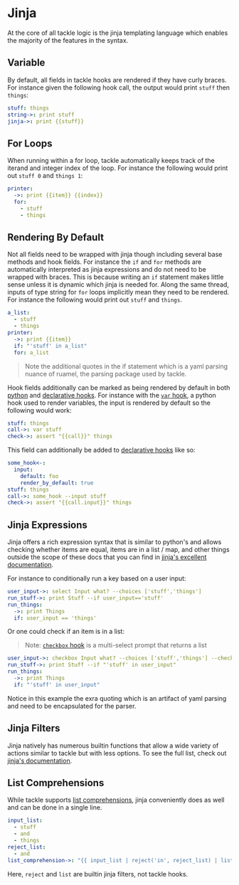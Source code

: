 # Jinja

At the core of all tackle logic is the jinja templating language which enables the majority of the features in the syntax.

## Variable

By default, all fields in tackle hooks are rendered if they have curly braces. For instance given the following hook call, the output would print `stuff` then `things`:

```yaml
stuff: things
string->: print stuff
jinja->: print {{stuff}}
```

## For Loops

When running within a for loop, tackle automatically keeps track of the iterand and integer index of the loop. For instance the following would print out `stuff 0` and `things 1`:

```yaml
printer:
  ->: print {{item}} {{index}}
  for:
    - stuff
    - things
```

## Rendering By Default

Not all fields need to be wrapped with jinja though including several base methods and hook fields. For instance the `if` and `for` methods are automatically interpreted as jinja expressions and do not need to be wrapped with braces. This is because writing an `if` statement makes little sense unless it is dynamic which jinja is needed for. Along the same thread, inputs of type string for `for` loops implicitly mean they need to be rendered. For instance the following would print out `stuff` and `things`.

```yaml
a_list:
  - stuff
  - things
printer:
  ->: print {{item}}
  if: "'stuff' in a_list"
  for: a_list
```

> Note the additional quotes in the if statement which is a yaml parsing nuance of ruamel, the parsing package used by tackle.  

Hook fields additionally can be marked as being rendered by default in both [python](writing-hooks.md) and [declarative hooks](declarative-hooks.md). For instance with the [`var` hook](providers/Tackle/var.md), a python hook used to render variables, the input is rendered by default so the following would work:

```yaml
stuff: things
call->: var stuff
check->: assert "{{call}}" things
```

This field can additionally be added to [declarative hooks](declarative-hooks.md#input-fields) like so:

```yaml
some_hook<-:
  input:
    default: foo
    render_by_default: true
stuff: things
call->: some_hook --input stuff
check->: assert "{{call.input}}" things
```

## Jinja Expressions

Jinja offers a rich expression syntax that is similar to python's and allows checking whether items are equal, items are in a list / map, and other things outside the scope of these docs that you can find in [jinja's excellent documentation](https://jinja.palletsprojects.com/en/3.0.x/templates/#expressions).

For instance to conditionally run a key based on a user input:

```yaml
user_input->: select Input what? --choices ['stuff','things']
run_stuff->: print Stuff --if user_input=='stuff'
run_things:
  ->: print Things
  if: user_input == 'things'
```

Or one could check if an item is in a list:

> Note: [`checkbox` hook](providers/Prompts/checkbox.md) is a multi-select prompt that returns a list

```yaml
user_input->: checkbox Input what? --choices ['stuff','things'] --checked
run_stuff->: print Stuff --if "'stuff' in user_input"
run_things:
  ->: print Things
  if: "'stuff' in user_input"
```

Notice in this example the exra quoting which is an artifact of yaml parsing and need to be encapsulated for the parser.

## Jinja Filters

Jinja natively has numerous builtin functions that allow a wide variety of actions similar to tackle but with less options. To see the full list, check out [jinja's documentation](https://jinja.palletsprojects.com/en/3.0.x/templates/#list-of-builtin-filters).

## List Comprehensions

While tackle supports [list comprehensions](hook-methods.md#if), jinja conveniently does as well and can be done in a single line.

```yaml
input_list:
  - stuff
  - and
  - things
reject_list:
  - and
list_comprehension->: "{{ input_list | reject('in', reject_list) | list }}"
```

Here, `reject` and `list` are builtin jinja filters, not tackle hooks.